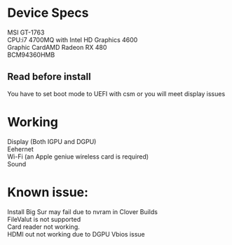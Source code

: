 # Device Specs
MSI GT-1763  
CPU:i7 4700MQ with Intel HD Graphics 4600  
Graphic CardAMD Radeon RX 480  
BCM94360HMB  

## Read before install
You have to set boot mode to UEFI with csm or you will meet display issues  

# Working
Display (Both IGPU and DGPU)  
Eehernet  
Wi-Fi (an Apple geniue wireless card is required)  
Sound  

# Known issue:
Install Big Sur may fail due to nvram in Clover Builds  
FileValut is not supported  
Card reader not working.  
HDMI out not working due to DGPU Vbios issue  



